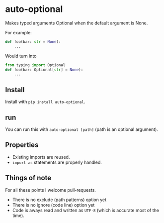 # auto-optional
Makes typed arguments Optional when the default argument is None.

For example:
```py
def foo(bar: str = None):
    ...
```

Would turn into

```py
from typing import Optional
def foo(bar: Optional[str] = None):
    ...
```

## Install
Install with `pip install auto-optional`.

## run
You can run this with `auto-optional [path]` (path is an optional argument).

## Properties

- Existing imports are reused.
- `import as` statements are properly handled.

## Things of note

For all these points I welcome pull-requests.

- There is no exclude (path patterns) option yet
- There is no ignore (code line) option yet
- Code is aways read and written as `UTF-8` (which is accurate most of the time).
